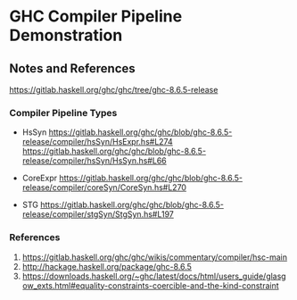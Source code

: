 # GHC Compiler Pipeline Demonstration

## Notes and References

https://gitlab.haskell.org/ghc/ghc/tree/ghc-8.6.5-release

### Compiler Pipeline Types

* HsSyn 
  https://gitlab.haskell.org/ghc/ghc/blob/ghc-8.6.5-release/compiler/hsSyn/HsExpr.hs#L274
  https://gitlab.haskell.org/ghc/ghc/blob/ghc-8.6.5-release/compiler/hsSyn/HsSyn.hs#L66

* CoreExpr 
  https://gitlab.haskell.org/ghc/ghc/blob/ghc-8.6.5-release/compiler/coreSyn/CoreSyn.hs#L270 

* STG
  https://gitlab.haskell.org/ghc/ghc/blob/ghc-8.6.5-release/compiler/stgSyn/StgSyn.hs#L197

### References

1. https://gitlab.haskell.org/ghc/ghc/wikis/commentary/compiler/hsc-main  
2. http://hackage.haskell.org/package/ghc-8.6.5  
3. https://downloads.haskell.org/~ghc/latest/docs/html/users_guide/glasgow_exts.html#equality-constraints-coercible-and-the-kind-constraint
